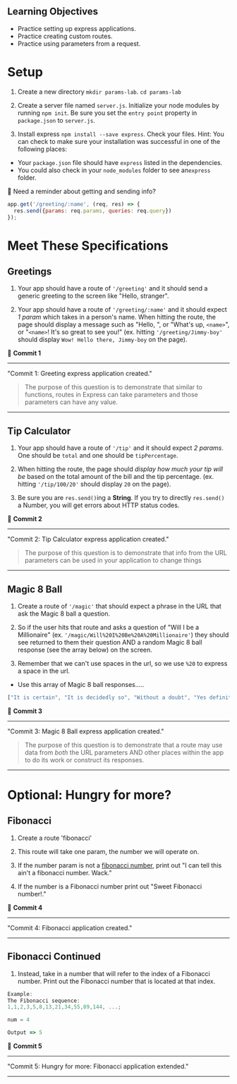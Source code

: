 ## Learning Objectives
* Practice setting up express applications.
* Practice creating custom routes.
* Practice using parameters from a request.

# Setup
1. Create a new directory `mkdir params-lab`. `cd params-lab`

1. Create a server file named `server.js`. Initialize your node modules by running `npm init`. Be sure you set the `entry point` property in `package.json` to `server.js`.

2. Install express `npm install --save express`. Check your files. Hint: You can check to make sure your installation was successful in one of the following places:
- Your `package.json` file should have `express` listed in the dependencies.
- You could also check in your `node_modules` folder to see an`express` folder.

:elephant: Need a reminder about getting and sending info?

```js
app.get('/greeting/:name', (req, res) => {
  res.send({params: req.params, queries: req.query})
});
```

# Meet These Specifications

## Greetings
1. Your app should have a route of `'/greeting'` and it should send a generic greeting to the screen like "Hello, stranger".

2. Your app should have a route of `'/greeting/:name'` and it should expect *1 param* which takes in a person's name. When hitting the route, the page should display a message such as "Hello, <name>", or "What's up, `<name>`", or "`<name>`! It's so great to see you!" (ex. hitting `'/greeting/Jimmy-boy'` should display `Wow! Hello there, Jimmy-boy` on the page).

&#x1F534; **Commit 1** <br>
<hr>
"Commit 1: Greeting express application created."

>The purpose of this question is to demonstrate that similar to functions, routes in Express can take parameters and those parameters can have any value.

<hr>

## Tip Calculator
1. Your app should have a route of `'/tip'` and it should expect *2 params*. One should be `total` and one should be `tipPercentage`.

2. When hitting the route, the page should *display how much your tip will be* based on the total amount of the bill and the tip percentage. (ex. hitting `'/tip/100/20'` should display `20` on the page).

3. Be sure you are `res.send()`ing a **String**.  If you try to directly `res.send()` a Number, you will get errors about HTTP status codes.

&#x1F534; **Commit 2** <br>
<hr>
"Commit 2: Tip Calculator express application created."

>The purpose of this question is to demonstrate that info from the URL parameters can be used in your application to change things

<hr>


## Magic 8 Ball
1. Create a route of `'/magic'` that should expect a phrase in the URL that ask the Magic 8 ball a question.

3.  So if the user hits that route and asks a question of "Will I be a Millionaire" (ex. `'/magic/Will%20I%20Be%20A%20Millionaire'`) they should see returned to them their question AND a random Magic 8 ball response (see the array below) on the screen.

4. Remember that we can't use spaces in the url, so we use `%20` to express a space in the url.

- Use this array of Magic 8 ball responses.....

```js
["It is certain", "It is decidedly so", "Without a doubt", "Yes definitely","You may rely on it", "As I see it yes", "Most likely", "Outlook good","Yes", "Signs point to yes", "Reply hazy try again", "Ask again later","Better not tell you now", "Cannot predict now", "Concentrate and ask again","Don't count on it", "My reply is no", "My sources say no","Outlook not so good", "Very doubtful"]
```

&#x1F534; **Commit 3** <br>
<hr>

"Commit 3: Magic 8 Ball express application created."

>The purpose of this question is to demonstrate that a route may use data from _both_ the URL parameters AND other places within the app to do its work or construct its responses.

<hr>

# Optional: Hungry for more?

## Fibonacci
1. Create a route 'fibonacci'

2. This route will take one param, the number we will operate on.

3. If the number param is not a [fibonacci number](https://en.wikipedia.org/wiki/Fibonacci_number), print out "I can tell this ain't a fibonacci number. Wack."

4. If the number is a Fibonacci number print out "Sweet Fibonacci number!."

&#x1F534; **Commit 4** <br>
<hr>
"Commit 4: Fibonacci application created."
<hr>

## Fibonacci Continued
1. Instead, take in a number that will refer to the index of a Fibonacci number. Print out the Fibonacci number that is located at that index.

```js
Example:
The Fibonacci sequence:
1,1,2,3,5,8,13,21,34,55,89,144, ...;

num = 4

Output => 5
```

&#x1F534; **Commit 5** <br>
<hr>
"Commit 5: Hungry for more: Fibonacci application extended."
<hr>
